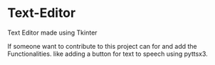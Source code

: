 # Text-Editor
Text Editor made using Tkinter 

If someone want to contribute to this project can for and add the Functionalities. like adding a button for text to speech using pyttsx3.
